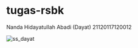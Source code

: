 # tugas-rsbk 

Nanda Hidayatullah Abadi (Dayat)
21120117120012

![ss_dayat](https://user-images.githubusercontent.com/52337485/78334075-4d062480-75b5-11ea-97ba-4eb65a65c492.jpg)
